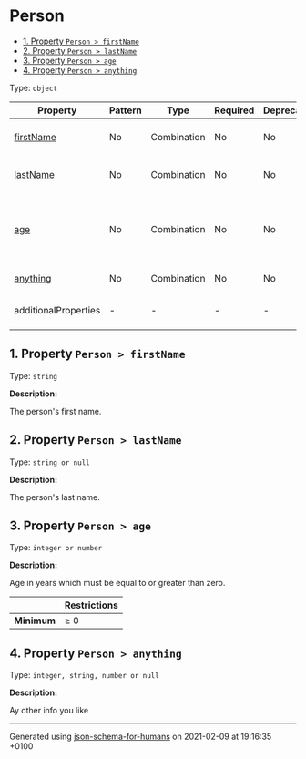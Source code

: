 # Person

- [1. Property `Person > firstName`](#firstName)
- [2. Property `Person > lastName`](#lastName)
- [3. Property `Person > age`](#age)
- [4. Property `Person > anything`](#anything)

Type: `object`

| Property | Pattern | Type | Required | Deprecated | Additional | Description |
| -------- | ------- | ---- | -------- | ---------- | ---------- | ----------- |
| [firstName](#firstName)|No|Combination|No|No| No|The person's first name.|
| [lastName](#lastName)|No|Combination|No|No| No|The person's last name.|
| [age](#age)|No|Combination|No|No| No|Age in years which must be equal to or greater than zero.|
| [anything](#anything)|No|Combination|No|No| No|Ay other info you like|
  | additionalProperties | - | - | - | - |  [![made-with-Markdown](https://img.shields.io/badge/Any%20type-allowed-green)](# "Additional Properties of any type are allowed.") | - |        

## <a name="firstName"></a>1. Property `Person > firstName`

Type: `string`

**Description:** <p>The person's first name.</p>

## <a name="lastName"></a>2. Property `Person > lastName`

Type: `string or null`

**Description:** <p>The person's last name.</p>

## <a name="age"></a>3. Property `Person > age`

Type: `integer or number`

**Description:** <p>Age in years which must be equal to or greater than zero.</p>

|              | Restrictions |
| ------------ | ------------ |
| **Minimum** | &ge; 0 |

## <a name="anything"></a>4. Property `Person > anything`

Type: `integer, string, number or null`

**Description:** <p>Ay other info you like</p>

----------------------------------------------------------------------------------------------------------------------------
Generated using [json-schema-for-humans](https://github.com/coveooss/json-schema-for-humans) on 2021-02-09 at 19:16:35 +0100